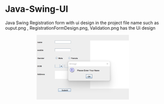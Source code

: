 # Java-Swing-UI
Java Swing Registration form with ui design in the project
file name such as ouput.png , RegistrationFormDesign.png, Validation.png has the Ui design

<div style="display:flex; justify-content:center; align-items:center padding:5px; margin:7px">
   <img src='https://github.com/PaudelSworup/Java-Swing-UI/blob/main/Validation.png?raw=true' style="width:300px;"/>         
 </div>
